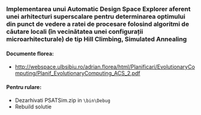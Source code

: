 ### Implementarea unui Automatic Design Space Explorer aferent unei arhitecturi superscalare pentru determinarea optimului din punct de vedere a ratei de procesare folosind algoritmi de căutare locali (în vecinătatea unei configurații microarhitecturale) de tip Hill Climbing, Simulated Annealing

#### Documente florea:
* http://webspace.ulbsibiu.ro/adrian.florea/html/Planificari/EvolutionaryComputing/Planif_EvolutionaryComputing_ACS_2.pdf


#### Pentru rulare:
* Dezarhivati PSATSim.zip in  `\bin\Debug`
* Rebuild solutie 
